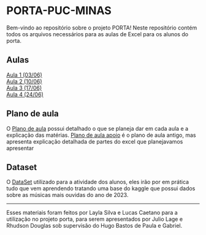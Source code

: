 # PORTA-PUC-MINAS

Bem-vindo ao repositório sobre o projeto PORTA! Neste repositório contém todos os arquivos necessários para as aulas de Excel para os alunos do porta.

## Aulas

[Aula 1 (03/06)](https://github.com/LRCaetanoM/PORTA-PUC-MINAS/tree/main/Aula%201)  
[Aula 2 (10/06)](https://github.com/LRCaetanoM/PORTA-PUC-MINAS/tree/main/Aula%202)  
[Aula 3 (17/06)](https://github.com/LRCaetanoM/PORTA-PUC-MINAS/tree/main/Aula%203)  
[Aula 4 (24/06)](https://github.com/LRCaetanoM/PORTA-PUC-MINAS/tree/main/Aula%204)  

## Plano de aula

O [Plano de aula](https://docs.google.com/document/d/1GjWtR2y848QPZjsFHReZMJL8oS6mKMIk-Y_TwFTV5oA/edit) possui detalhado o que se planeja dar em cada aula e a explicação das matérias.
[Plano de aula apoio](https://docs.google.com/document/d/1d3Xs1ZBSAoXraccpBcAfpJ8A53y5w3LdPXuCZWsd5MQ/edit?usp=sharing) é o plano de aula antigo, mas apresenta explicação detalhada de partes do excel que planejavamos apresentar

## Dataset

O [DataSet](https://www.kaggle.com/datasets/nelgiriyewithana/top-spotify-songs-2023) utilizado para a atividade dos alunos, eles irão por em prática tudo que vem aprendendo tratando uma base do kaggle que possui dados sobre as músicas mais ouvidas do ano de 2023.

---

Esses materiais foram feitos por Layla Silva e Lucas Caetano para a utilização no projeto porta, para serem apresentados por Julio Lage e Rhudson Douglas sob supervisão do Hugo Bastos de Paula e Gabriel.
